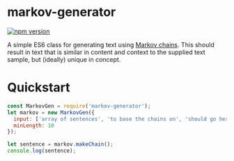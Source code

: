 # markov-generator
[![npm version](https://badge.fury.io/js/markov-generator.png)](https://badge.fury.io/js/markov-generator)

A simple ES6 class for generating text using [Markov chains](https://en.wikipedia.org/wiki/Markov_chain). This should result in text that is similar in content and context to the supplied text sample, but (ideally) unique in concept.

# Quickstart
```javascript
const MarkovGen = require('markov-generator');
let markov = new MarkovGen({
  input: ['array of sentences', 'to base the chains on', 'should go here'],
  minLength: 10
});

let sentence = markov.makeChain();
console.log(sentence);
```
